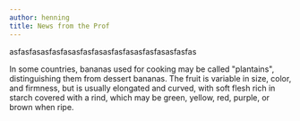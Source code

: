 ```yaml
---
author: henning
title: News from the Prof
---
```


asfasfasasfasfasasfasfasasfasfasasfasfasasfasfas

In some countries, bananas used for cooking may be called "plantains",
distinguishing them from dessert bananas. The fruit is variable in size, color,
and firmness, but is usually elongated and curved, with soft flesh rich in
starch covered with a rind, which may be green, yellow, red, purple, or brown
when ripe. 